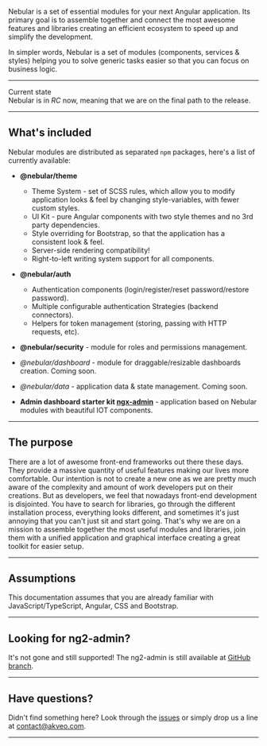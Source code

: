 Nebular is a set of essential modules for your next Angular application.
Its primary goal is to assemble together and connect the most awesome features and libraries creating an efficient ecosystem to speed up and simplify the development.

In simpler words, Nebular is a set of modules (components, services & styles) helping you to solve generic tasks easier so that you can focus on business logic.
<hr class="section-end">

<div class="note note-info">
  <div class="note-title">Current state</div>
  <div class="note-body">
    Nebular is in <i>RC</i> now, meaning that we are on the final path to the release.
  </div>
</div>
<hr class="section-end">

## What's included

Nebular modules are distributed as separated `npm` packages, here's a list of currently available:

- **@nebular/theme**
  - Theme System - set of SCSS rules, which allow you to modify application looks & feel by changing style-variables, with fewer custom styles.
  - UI Kit - pure Angular components with two style themes and no 3rd party dependencies.
  - Style overriding for Bootstrap, so that the application has a consistent look & feel.
  - Server-side rendering compatibility!
  - Right-to-left writing system support for all components.
- **@nebular/auth**
  - Authentication components (login/register/reset password/restore password).
  - Multiple configurable authentication Strategies (backend connectors).
  - Helpers for token management (storing, passing with HTTP requests, etc).
- **@nebular/security** - module for roles and permissions management.


- *@nebular/dashboard* - module for draggable/resizable dashboards creation. Coming soon.
- *@nebular/data* - application data & state management. Coming soon.
- **Admin dashboard starter kit <a href="https://github.com/akveo/ngx-admin" target="_blank">ngx-admin</a>** - application based on Nebular modules with beautiful IOT components.
<hr class="section-end">

## The purpose

There are a lot of awesome front-end frameworks out there these days. 
They provide a massive quantity of useful features making our lives more comfortable. 
Our intention is not to create a new one as we are pretty much aware of the complexity and amount of work developers put on their creations. 
But as developers, we feel that nowadays front-end development is disjointed. 
You have to search for libraries, go through the different installation process, everything looks different, and sometimes it's just annoying that you can't just sit and start going. 
That's why we are on a mission to assemble together the most useful modules and libraries, join them with a unified application and graphical interface creating a great toolkit for easier setup.
<hr class="section-end">

## Assumptions

This documentation assumes that you are already familiar with JavaScript/TypeScript, Angular, CSS and Bootstrap.
<hr class="section-end">

## Looking for ng2-admin?
It's not gone and still supported! The ng2-admin is still available at <a href="https://github.com/akveo/ng2-admin/tree/ng2-admin" target="_blank">GitHub branch</a>.
<hr class="section-end">

## Have questions?
Didn't find something here? Look through the <a href="https://github.com/akveo/nebular/issues" target="_blank">issues</a> or simply drop us a line at <a href="mailto:contact@akveo.com">contact@akveo.com</a>.
<hr class="section-end">
